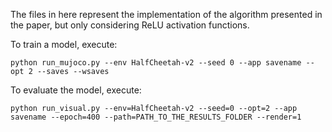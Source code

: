 The files in here represent the implementation of the algorithm presented in the paper, but only considering ReLU activation functions.

To train a model, execute: 

```setup
python run_mujoco.py --env HalfCheetah-v2 --seed 0 --app savename --opt 2 --saves --wsaves
```

To evaluate the model, execute:

```setup
python run_visual.py --env=HalfCheetah-v2 --seed=0 --opt=2 --app savename --epoch=400 --path=PATH_TO_THE_RESULTS_FOLDER --render=1
```


